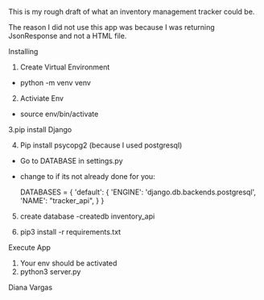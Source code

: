 This is my rough draft of what an inventory management tracker could be. 

The reason I did not use this app was because I was returning JsonResponse
and not a HTML file. 

Installing
 
1. Create Virtual Environment
  - python -m venv venv

2. Activiate Env
 - source env/bin/activate
 
3.pip install Django

4. Pip install psycopg2 (because I used postgresql)
  - Go to DATABASE in settings.py
  - change to if its not already done for you:
    
    DATABASES = {
      'default': {
          'ENGINE': 'django.db.backends.postgresql',
          'NAME': "tracker_api",
      }
  }

5. create database
  -createdb inventory_api

6. pip3 install -r requirements.txt 



Execute App
1. Your env should be activated
2. python3 server.py



Diana Vargas 
